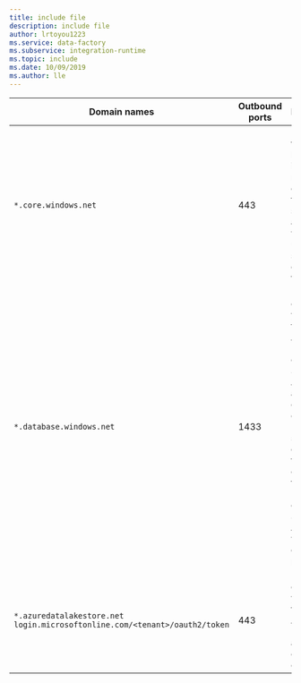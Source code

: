 ```yaml
---
title: include file
description: include file
author: lrtoyou1223
ms.service: data-factory
ms.subservice: integration-runtime
ms.topic: include
ms.date: 10/09/2019
ms.author: lle
---
```

| Domain names                  | Outbound ports | Description                              |
| ----------------------------- | -------------- | ---------------------------------------- |
| `*.core.windows.net`          | 443            | Used by the self-hosted integration runtime to connect to the Azure storage account when you use the staged copy feature. |
| `*.database.windows.net`      | 1433           | Required only when you copy from or to Azure SQL Database or Azure Synapse Analytics and optional otherwise. Use the staged-copy feature to copy data to SQL Database or Azure Synapse Analytics without opening port 1433. |
| `*.azuredatalakestore.net`<br>`login.microsoftonline.com/<tenant>/oauth2/token`    | 443            | Required only when you copy from or to Azure Data Lake Store and optional otherwise. |
